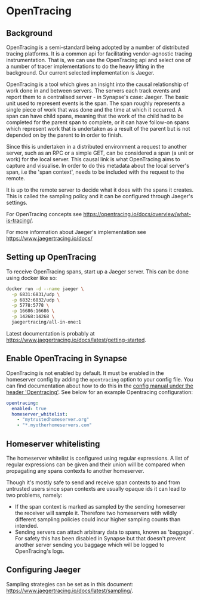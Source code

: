 # OpenTracing

## Background

OpenTracing is a semi-standard being adopted by a number of distributed
tracing platforms. It is a common api for facilitating vendor-agnostic
tracing instrumentation. That is, we can use the OpenTracing api and
select one of a number of tracer implementations to do the heavy lifting
in the background. Our current selected implementation is Jaeger.

OpenTracing is a tool which gives an insight into the causal
relationship of work done in and between servers. The servers each track
events and report them to a centralised server - in Synapse's case:
Jaeger. The basic unit used to represent events is the span. The span
roughly represents a single piece of work that was done and the time at
which it occurred. A span can have child spans, meaning that the work of
the child had to be completed for the parent span to complete, or it can
have follow-on spans which represent work that is undertaken as a result
of the parent but is not depended on by the parent to in order to
finish.

Since this is undertaken in a distributed environment a request to
another server, such as an RPC or a simple GET, can be considered a span
(a unit or work) for the local server. This causal link is what
OpenTracing aims to capture and visualise. In order to do this metadata
about the local server's span, i.e the 'span context', needs to be
included with the request to the remote.

It is up to the remote server to decide what it does with the spans it
creates. This is called the sampling policy and it can be configured
through Jaeger's settings.

For OpenTracing concepts see
<https://opentracing.io/docs/overview/what-is-tracing/>.

For more information about Jaeger's implementation see
<https://www.jaegertracing.io/docs/>

## Setting up OpenTracing

To receive OpenTracing spans, start up a Jaeger server. This can be done
using docker like so:

```sh
docker run -d --name jaeger \
  -p 6831:6831/udp \
  -p 6832:6832/udp \
  -p 5778:5778 \
  -p 16686:16686 \
  -p 14268:14268 \
  jaegertracing/all-in-one:1
```

Latest documentation is probably at
https://www.jaegertracing.io/docs/latest/getting-started.

## Enable OpenTracing in Synapse

OpenTracing is not enabled by default. It must be enabled in the
homeserver config by adding the `opentracing` option to your config file. You can find 
documentation about how to do this in the [config manual under the header 'Opentracing'](../usage/configuration/config_documentation.md#opentracing).
See below for an example Opentracing configuration: 

```yaml
opentracing:
  enabled: true
  homeserver_whitelist:
    - "mytrustedhomeserver.org"
    - "*.myotherhomeservers.com"
```

## Homeserver whitelisting

The homeserver whitelist is configured using regular expressions. A list
of regular expressions can be given and their union will be compared
when propagating any spans contexts to another homeserver.

Though it's mostly safe to send and receive span contexts to and from
untrusted users since span contexts are usually opaque ids it can lead
to two problems, namely:

-   If the span context is marked as sampled by the sending homeserver
    the receiver will sample it. Therefore two homeservers with wildly
    different sampling policies could incur higher sampling counts than
    intended.
-   Sending servers can attach arbitrary data to spans, known as
    'baggage'. For safety this has been disabled in Synapse but that
    doesn't prevent another server sending you baggage which will be
    logged to OpenTracing's logs.

## Configuring Jaeger

Sampling strategies can be set as in this document:
<https://www.jaegertracing.io/docs/latest/sampling/>.
